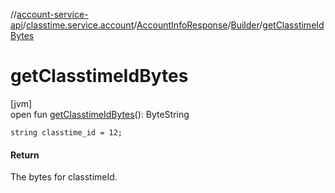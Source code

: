 //[account-service-api](../../../../index.md)/[classtime.service.account](../../index.md)/[AccountInfoResponse](../index.md)/[Builder](index.md)/[getClasstimeIdBytes](get-classtime-id-bytes.md)

# getClasstimeIdBytes

[jvm]\
open fun [getClasstimeIdBytes](get-classtime-id-bytes.md)(): ByteString

`string classtime_id = 12;`

#### Return

The bytes for classtimeId.

